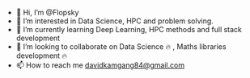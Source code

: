 - 👋 Hi, I’m @Flopsky
- 👀 I’m interested in Data Science, HPC and problem solving.
- 🌱 I’m currently learning Deep Learning, HPC methods and full stack development
- 💞️ I’m looking to collaborate on Data Science 🔥 , Maths libraries development 🔥
- 📫 How to reach me davidkamgang84@gmail.com

<!---
Flopsky/Flopsky is a ✨ special ✨ repository because its `README.md` (this file) appears on your GitHub profile.
You can click the Preview link to take a look at your changes.
--->
